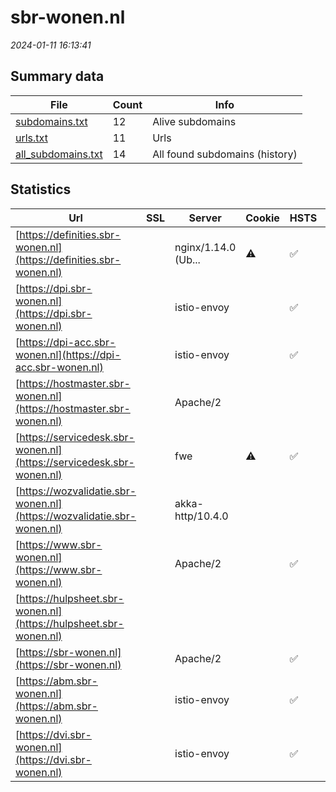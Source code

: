 # sbr-wonen.nl
*2024-01-11 16:13:41*
## Summary data
| File       | Count | Info |
|------------|-------|------|
|[subdomains.txt](/data/sbr-wonen.nl/subdomains.txt)|12|Alive subdomains|
|[urls.txt](/data/sbr-wonen.nl/urls.txt)|11|Urls|
|[all_subdomains.txt](/data/sbr-wonen.nl/all_subdomains.txt)|14|All found subdomains (history)|
## Statistics
| Url | SSL | Server | Cookie | HSTS | CSP | XFO | XXP | RP | Tech |Title |
|------------|-------|------|------|------|------|------|------|------|------|------|
|[https://definities.sbr-wonen.nl](https://definities.sbr-wonen.nl)| |nginx/1.14.0 (Ub...|:warning: |:white_check_mark: |:warning: | |:white_check_mark: |:white_check_mark: |Nginx:1.14.0 Ubu...|301 Moved Perman...|
|[https://dpi.sbr-wonen.nl](https://dpi.sbr-wonen.nl)| |istio-envoy| |:white_check_mark: |:warning: |:white_check_mark: |:white_check_mark: |:white_check_mark: |Amazon Web Servi...|Serviceportaal|
|[https://dpi-acc.sbr-wonen.nl](https://dpi-acc.sbr-wonen.nl)| |istio-envoy| |:white_check_mark: |:warning: |:white_check_mark: |:white_check_mark: |:white_check_mark: |Amazon Web Servi...|Serviceportaal|
|[https://hostmaster.sbr-wonen.nl](https://hostmaster.sbr-wonen.nl)| |Apache/2| | | | | |:white_check_mark: |Apache HTTP Serv...||
|[https://servicedesk.sbr-wonen.nl](https://servicedesk.sbr-wonen.nl)| |fwe|:warning: |:white_check_mark: | | |:white_check_mark: |:white_check_mark: |Amazon S3 Amazon...||
|[https://wozvalidatie.sbr-wonen.nl](https://wozvalidatie.sbr-wonen.nl)| |akka-http/10.4.0| | | | | |:white_check_mark: |Akka HTTP:10.4.0|CSV-validatieser...|
|[https://www.sbr-wonen.nl](https://www.sbr-wonen.nl)| |Apache/2| |:white_check_mark: |:warning: |:white_check_mark: |:white_check_mark: |:white_check_mark: |Apache HTTP Serv...|301 Moved Perman...|
|[https://hulpsheet.sbr-wonen.nl](https://hulpsheet.sbr-wonen.nl)| || | | | | |:white_check_mark: ||Microsoft Azure...|
|[https://sbr-wonen.nl](https://sbr-wonen.nl)| |Apache/2| |:white_check_mark: |:warning: |:white_check_mark: |:white_check_mark: |:white_check_mark: |Apache HTTP Serv...|Makkelijker info...|
|[https://abm.sbr-wonen.nl](https://abm.sbr-wonen.nl)| |istio-envoy| |:white_check_mark: |:warning: |:white_check_mark: |:white_check_mark: |:white_check_mark: |Amazon Web Servi...|Serviceportaal|
|[https://dvi.sbr-wonen.nl](https://dvi.sbr-wonen.nl)| |istio-envoy| |:white_check_mark: |:warning: |:white_check_mark: |:white_check_mark: |:white_check_mark: |Amazon Web Servi...|Serviceportaal|